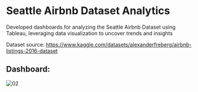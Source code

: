 # Seattle Airbnb Dataset Analytics
Developed dashboards for analyzing the Seattle Airbnb Dataset using Tableau, leveraging data visualization to uncover trends and insights

Dataset source: https://www.kaggle.com/datasets/alexanderfreberg/airbnb-listings-2016-dataset

## Dashboard:
![02](https://github.com/user-attachments/assets/283ce1e1-f2c7-4377-82c5-e5cc46526200)


